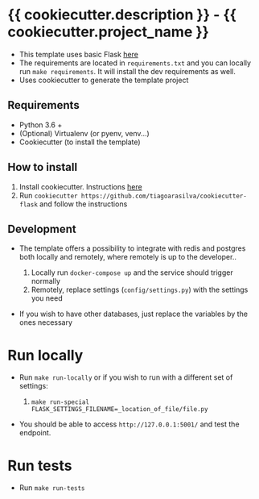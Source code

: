 # {{ cookiecutter.description }} - {{ cookiecutter.project_name }}

* This template uses basic Flask [here](https://flask.palletsprojects.com/en/1.1.x/quickstart/)
* The requirements are located in `requirements.txt` and you can locally run `make requirements`. It will install the dev requirements as well.
* Uses cookiecutter to generate the template project

## Requirements

* Python 3.6 +
* (Optional) Virtualenv (or pyenv, venv...)
* Cookiecutter (to install the template)

## How to install

 1. Install cookiecutter. Instructions [here](https://cookiecutter.readthedocs.io/en/1.7.2/installation.html)
 2. Run `cookiecutter https://github.com/tiagoarasilva/cookiecutter-flask` and follow the instructions

## Development

* The template offers a possibility to integrate with redis and postgres both locally and remotely, where remotely is up to the developer..
    1. Locally run `docker-compose up` and the service should trigger normally
    2. Remotely, replace settings (`config/settings.py`) with the settings you need

* If you wish to have other databases, just replace the variables by the ones necessary

# Run locally

* Run `make run-locally` or if you wish to run with a different set of settings:
    1. `make run-special FLASK_SETTINGS_FILENAME=_location_of_file/file.py`

* You should be able to access `http://127.0.0.1:5001/` and test the endpoint.


# Run tests

* Run `make run-tests`
